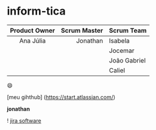 # inform-tica
Product Owner | Scrum Master | Scrum Team
:---: | ---: | :---
Ana Júlia | Jonathan | Isabela
|   |               | Jocemar
|   |               | João Gabriel
|   |               | Caliel

:smile:

[meu gihthub] (https://start.atlassian.com/)

**jonathan**

! [jira software](https://salesdorado.com/wp-content/uploads/2022/06/Jira-Logo.png.webp)



